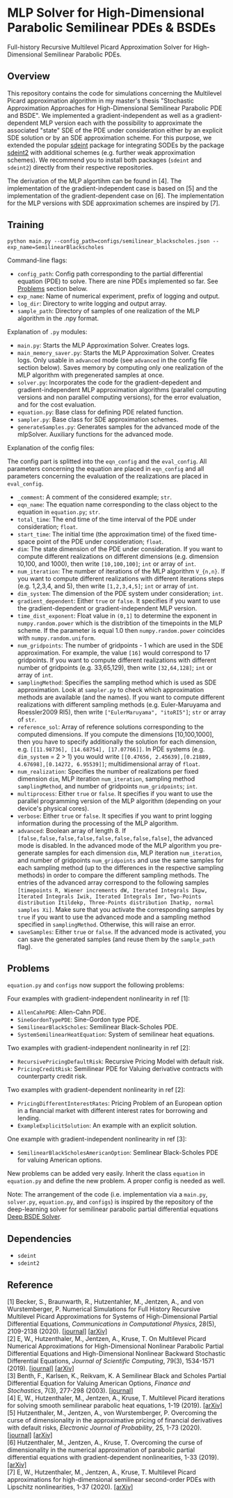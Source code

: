# MLP Solver for High-Dimensional Parabolic Semilinear PDEs & BSDEs

Full-history Recursive Multilevel Picard Approximation Solver for High-Dimensional Semilinear Parabolic PDEs.

## Overview

This repository contains the code for simulations concerning the Multilevel Picard approximation algorithm in my master's thesis "Stochastic Approximation Approaches for High-Dimensional Semilinear Parabolic PDE and BSDE". We implemented a gradient-independent as well as a gradient-dependent MLP version each with the possibility to approximate the associated "state" SDE of the PDE under consideration either by an explicit SDE solution or by an SDE approximation scheme. For this purpose, we extended the popular [sdeint](https://github.com/mattja/sdeint) package for integrating SODEs by the package [sdeint2](https://github.com/philipschw/sdeint2) with additional schemes (e.g. further weak approximation schemes). We recommend you to install both packages (`sdeint` and `sdeint2`) directly from their respective repositories.

The derivation of the MLP algortihm can be found in [4]. The implementation of the gradient-independent case is based on [5] and the implementation of the gradient-dependent case on [6]. The implementation for the MLP versions with SDE approximation schemes are inspired by [7].

## Training

```
python main.py --config_path=configs/semilinear_blackscholes.json --exp_name=SemilinearBlackscholes
```

Command-line flags:

* `config_path`: Config path corresponding to the partial differential equation (PDE) to solve. 
There are nine PDEs implemented so far. See [Problems](#problems) section below.
* `exp_name`: Name of numerical experiment, prefix of logging and output.
* `log_dir`: Directory to write logging and output array.
* `sample_path`: Directory of samples of one realization of the MLP algorithm in the .npy format.

Explanation of `.py` modules:
* `main.py`: Starts the MLP Approximation Solver. Creates logs.
* `main_memory_saver.py`: Starts the MLP Approximation Solver. Creates logs. Only usable in `advanced` mode (see `advanced` in the config file section below). Saves memory by computing only one realization of the MLP algorithm with pregenerated samples at once. 
* `solver.py`: Incorporates the code for the gradient-depedent and gradient-independent MLP approximation algorithms (parallel computing versions and non parallel computing versions), for the error evaluation, and for the cost evaluation.
* `equation.py`: Base class for defining PDE related function.
* `sampler.py`: Base class for SDE approximation schemes.
* `generateSamples.py`: Generates samples for the advanced mode of the mlpSolver. Auxiliary functions for the advanced mode.

Explanation of the config files:

The config part is splitted into the `eqn_config` and the `eval_config`. All parameters concerning the equation are placed in `eqn_config` and all
parameters concerning the evaluation of the realizations are placed in `eval_config`.
* `_comment`: A comment of the considered example; `str`.
* `eqn_name`: The equation name corresponding to the class object to the equation in `equation.py`; `str`.
* `total_time`: The end time of the time interval of the PDE under consideration; `float`.
* `start_time`: The initial time (the approximation time) of the fixed time-space point of the PDE under consideration; `float`.
* `dim`: The state dimension of the PDE under consideration. If you want to compute different realizations on different dimensions (e.g. dimension 10,100, and 1000), then write `[10,100,100]`; `int` or array of `int`.
* `num_iteration`: The number of iterations of the MLP algorithm `V_{n,n}`. If you want to compute different realizations with different iterations steps (e.g. 1,2,3,4, and 5), then write `[1,2,3,4,5]`; `int` or array of `int`.
* `dim_system`: The dimension of the PDE system under consideration; `int`.
* `gradient_dependent`: Either `true` or `false`. It specifies if you want to use the gradient-dependent or gradient-independent MLP version.
* `time_dist_exponent`: Float value in `(0,1]` to determine the exponent in `numpy.random.power` which is the distribtion of the timepoints in the MLP scheme. If the parameter is equal 1.0 then `numpy.random.power` coincides with `numpy.random.uniform`.
* `num_gridpoints`: The number of gridpoints - 1 which are used in the SDE approximation. For example, the value `[16]` would correspond to 17 gridpoints. If you want to compute different realizations with different number of gridpoints (e.g. 33,65,129), then write `[32,64,128]`; `int` or array of `int`.
* `samplingMethod`: Specifies the sampling method which is used as SDE approximation. Look at `sampler.py` to check which approximation methods are available (and the names). If you want to compute different realizations with different sampling methods (e.g. Euler-Maruyama and Roessler2009 RI5), then write `["EulerMaruyama", "itoRI5"]`; `str` or array of `str`.
* `reference_sol`: Array of reference solutions corresponding to the computed dimensions. If you compute the dimensions [10,100,1000], then you have to specify additionally the solution for each dimension, e.g. `[[11.98736], [14.68754], [17.07766]]`. In PDE systems (e.g. `dim_system` = 2 > 1) you would write `[[0.47656, 2.45639],[0.21889, 4.67698],[0.14272, 6.95539]]`; multidimensional array of `float`.
* `num_realization`: Specifies the number of realizations per fixed dimension `dim`, MLP iteration `num_iteration`, sampling method `samplingMethod`, and number of gridpoints `num_gridpoints`; `int`.
* `multiprocess`: Either `true` or `false`. It specifies if you want to use the parallel programming version of the MLP algorithm (depending on your device's physical cores).
* `verbose`: Either `true` or `false`. It specifies if you want to print logging information during the processing of the MLP algorithm.
* `advanced`: Boolean array of length 8. If `[false,false,false,false,false,false,false,false]`, the advanced mode is disabled. In the advanced mode of the MLP algorithm you pre-generate samples for each dimension `dim`, MLP iteration `num_iteration`, and number of gridpoints `num_gridpoints` and use the same samples for each sampling method (up to the differences in the respective sampling methods) in order to compare the different sampling methods. The entries of the advanced array correspond to the following samples `[timepoints R, Wiener increments dW, Iterated Integrals Ikpw, Iterated Integrals Iwik, Iterated Integrals Imr, Two-Points distribution Itildekp, Three-Points distribution Ihatkp, normal samples Xi]`. Make sure that you activate the corresponding samples by `true` if you want to use the advanced mode and a sampling method specified in `samplingMethod`. Otherwise, this will raise an error.
* `saveSamples`: Either `true` or `false`. If the advanced mode is activated, you can save the generated samples (and reuse them by the `sample_path` flag).


## Problems

`equation.py` and `configs` now support the following problems:

Four examples with gradient-independent nonlinearity in ref [1]:
* `AllenCahnPDE`: Allen-Cahn PDE.
* `SineGordonTypePDE`: Sine-Gordon type PDE.
* `SemilinearBlackScholes`: Semilinear Black-Scholes PDE.
* `SystemSemilinearHeatEquation`: System of semilinear heat equations.

Two examples with gradient-independent nonlinearity in ref [2]:
* `RecursivePricingDefaultRisk`: Recursive Pricing Model with default risk.
* `PricingCreditRisk`: Semilinear PDE for Valuing derivative contracts with counterparty credit risk.

Two examples with gradient-dependent nonlinearity in ref [2]:
* `PricingDifferentInterestRates`: Pricing Problem of an European option in a financial market with different interest rates for borrowing and lending.
* `ExampleExplicitSolution`: An example with an explicit solution.

One example with gradient-independent nonlinearity in ref [3]:
* `SemilinearBlackScholesAmericanOption`: Semlinear Black-Scholes PDE for valuing American options.


New problems can be added very easily. Inherit the class `equation`
in `equation.py` and define the new problem. A proper config is needed as well.

Note: The arrangement of the code (i.e. implementation via a `main.py`, `solver.py`, `equation.py`, and `configs`) is inspired by the repository of the deep-learning solver for semilinear parabolic partial differential equations [Deep BSDE Solver](https://github.com/frankhan91/DeepBSDE).

## Dependencies

* `sdeint`
* `sdeint2`

## Reference
[1] Becker, S., Braunwarth, R., Hutzentahler, M., Jentzen, A., and von Wurstemberger, P. Numerical Simulations for Full History Recursive Multilevel Picard Approximations for Systems of High-Dimensional Partial Differential Equations,
<em>Communications in Computational Physics</em>, 28(5), 2109-2138 (2020). [[journal]](http://dx.doi.org/10.4208/cicp.OA-2020-0130) [[arXiv]](https://arxiv.org/abs/2005.10206) <br />
[2] E, W., Hutzenthaler, M., Jentzen, A., Kruse, T. On Multilevel Picard Numerical Approximations for High-Dimensional Nonlinear Parabolic Partial Differential Equations and High-Dimensional Nonlinear Backward Stochastic Differential Equations,
<em>Journal of Scientific Computing</em>, 79(3), 1534-1571 (2019). [[journal]](http://dx.doi.org/10.1007/s10915-018-00903-0) [[arXiv]](https://arxiv.org/abs/1708.03223v1)
<br/>
[3] Benth, F., Karlsen, K., Reikvam, K. A Semilinear Black and Scholes Partial Differential Equation for Valuing American Options,
<em>Finance and Stochastics</em>, 7(3), 277-298 (2003). [[journal]](https://doi.org/10.1007/s007800200091)
<br/>
[4] E, W., Hutzenthaler, M., Jentzen, A., Kruse, T. Multilevel Picard iterations for solving smooth semilinear parabolic heat equations,
1-19 (2019). [[arXiv]](https://arxiv.org/abs/1607.03295v4)
<br/>
[5] Hutzenthaler, M., Jentzen, A., von Wurstemberger, P. Overcoming the curse of dimensionality in the approximative pricing of financial derivatives with default risks,
<em>Electronic Journal of Probability</em>, 25, 1-73 (2020). [[journal]](http://dx.doi.org/10.1214/20-EJP423) [[arXiv]](https://arxiv.org/abs/1903.05985v1)
<br/>
[6] Hutzenthaler, M., Jentzen, A., Kruse, T. Overcoming the curse of dimensionality in the numerical approximation of parabolic partial differential equations with gradient-dependent nonlinearities, 1-33 (2019). [[arXiv]](https://arxiv.org/abs/1912.02571v1)
<br/>
[7] E, W., Hutzenthaler, M., Jentzen, A., Kruse, T. Multilevel Picard approximations for high-dimensional semilinear second-order PDEs with Lipschitz nonlinearities,
1-37 (2020). [[arXiv]](https://arxiv.org/abs/2009.02484v4)
<br/>